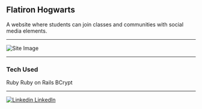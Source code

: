 ## Flatiron Hogwarts
A website where students can join classes and communities with social media elements.

---

![Site Image](https://alessandro-duterte.netlify.app/images/flatironhogwarts.png)

***

### Tech Used
Ruby
Ruby on Rails
BCrypt

---



[![Linkedin](https://i.stack.imgur.com/gVE0j.png) LinkedIn](https://www.linkedin.com/in/alessandro-duterte/)